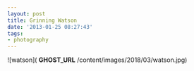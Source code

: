 ```yaml
---
layout: post
title: Grinning Watson
date: '2013-01-25 08:27:43'
tags:
- photography
---
```


![watson]( __GHOST_URL__ /content/images/2018/03/watson.jpg)